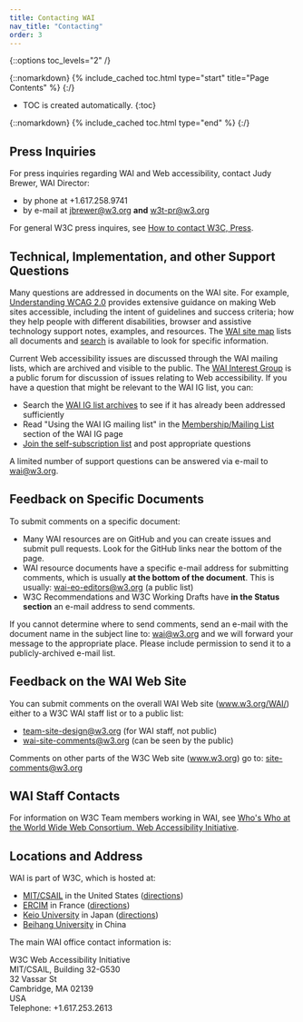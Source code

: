 ```yaml
---
title: Contacting WAI
nav_title: "Contacting"
order: 3
---
```


{::options toc_levels="2" /}

{::nomarkdown}
{% include_cached toc.html type="start" title="Page Contents" %}
{:/}

-   TOC is created automatically.
{:toc}

{::nomarkdown}
{% include_cached toc.html type="end" %}
{:/}

## Press Inquiries

For press inquiries regarding WAI and Web accessibility, contact Judy
Brewer, WAI Director:

-   by phone at +1.617.258.9741
-   by e-mail at <jbrewer@w3.org> **and** <w3t-pr@w3.org>

For general W3C press inquires, see [How to contact W3C,
Press](/Consortium/Contact#press).

## Technical, Implementation, and other Support Questions

Many questions are addressed in documents on the WAI site. For example,
[Understanding WCAG 2.0](/TR/UNDERSTANDING-WCAG20/) provides extensive
guidance on making Web sites accessible, including the intent of
guidelines and success criteria; how they help people with different
disabilities, browser and assistive technology support notes, examples,
and resources. The [WAI site map](sitemap) lists all documents and
[search](search.php) is available to look for specific information.

Current Web accessibility issues are discussed through the WAI mailing
lists, which are archived and visible to the public. The [WAI Interest
Group](/WAI/IG/) is a public forum for discussion of issues relating to
Web accessibility. If you have a question that might be relevant to the
WAI IG list, you can:

-   Search the [WAI IG list
    archives](http://lists.w3.org/Archives/Public/w3c-wai-ig/) to see if
    it has already been addressed sufficiently
-   Read "Using the WAI IG mailing list" in the [Membership/Mailing
    List](/WAI/IG/Overview.html#Uselist) section of the WAI IG page
-   [Join the self-subscription list](/WAI/IG/Overview.html#Uselist) and
    post appropriate questions

A limited number of support questions can be answered via e-mail to
[wai@w3.org](mailto:wai@w3.org).

## Feedback on Specific Documents

To submit comments on a specific document:

-   Many WAI resources are on GitHub and you can create issues and
    submit pull requests. Look for the GitHub links near the bottom of
    the page.
-   WAI resource documents have a specific e-mail address for submitting
    comments, which is usually **at the bottom of the document**. This
    is usually: <wai-eo-editors@w3.org> (a public list)
-   W3C Recommendations and W3C Working Drafts have **in the Status
    section** an e-mail address to send comments.

If you cannot determine where to send comments, send an e-mail with the
document name in the subject line to: <wai@w3.org> and we will forward
your message to the appropriate place. Please include permission to send
it to a publicly-archived e-mail list.

## Feedback on the WAI Web Site

You can submit comments on the overall WAI Web site (www.w3.org/WAI/)
either to a W3C WAI staff list or to a public list:

-   <team-site-design@w3.org> (for WAI staff, not public)
-   <wai-site-comments@w3.org> (can be seen by the public)

Comments on other parts of the W3C Web site (www.w3.org) go to:
<site-comments@w3.org>

## WAI Staff Contacts

For information on W3C Team members working in WAI, see [Who's Who at
the World Wide Web Consortium, Web Accessibility
Initiative](/People/all?pictures=yes#WebAccessibilityInitiative).

## Locations and Address

WAI is part of W3C, which is hosted at:

-   [MIT/CSAIL](/Consortium/Contact#Cambridge) in the United States
    ([directions](/Consortium/Directions.html#mit))
-   [ERCIM](/Consortium/Contact#Sophia) in France
    ([directions](/Consortium/Directions.html#sophia))
-   [Keio University](/Consortium/Contact#Fujisawa) in Japan
    ([directions](/Consortium/Directions.html#keio))
-   [Beihang University](http://ev.buaa.edu.cn/) in China

The main WAI office contact information is:

W3C Web Accessibility Initiative<br>
MIT/CSAIL, Building 32-G530<br>
32 Vassar St<br>
Cambridge, MA 02139<br>
USA<br>
Telephone: +1.617.253.2613
